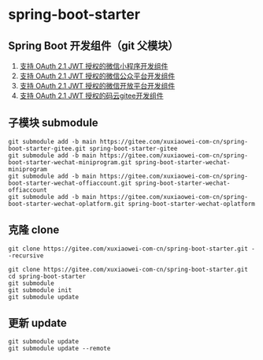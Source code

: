 # spring-boot-starter

## Spring Boot 开发组件（git 父模块）

1. [支持 OAuth 2.1 JWT 授权的微信小程序开发组件](https://gitee.com/xuxiaowei-com-cn/spring-boot-starter-wechat-miniprogram)
2. [支持 OAuth 2.1 JWT 授权的微信公众平台开发组件](https://gitee.com/xuxiaowei-com-cn/spring-boot-starter-wechat-offiaccount)
3. [支持 OAuth 2.1 JWT 授权的微信开放平台开发组件](https://gitee.com/xuxiaowei-com-cn/spring-boot-starter-wechat-oplatform)
4. [支持 OAuth 2.1 JWT 授权的码云gitee开发组件](https://gitee.com/xuxiaowei-com-cn/spring-boot-starter-gitee)

## 子模块 submodule

```shell
git submodule add -b main https://gitee.com/xuxiaowei-com-cn/spring-boot-starter-gitee.git spring-boot-starter-gitee
git submodule add -b main https://gitee.com/xuxiaowei-com-cn/spring-boot-starter-wechat-miniprogram.git spring-boot-starter-wechat-miniprogram
git submodule add -b main https://gitee.com/xuxiaowei-com-cn/spring-boot-starter-wechat-offiaccount.git spring-boot-starter-wechat-offiaccount
git submodule add -b main https://gitee.com/xuxiaowei-com-cn/spring-boot-starter-wechat-oplatform.git spring-boot-starter-wechat-oplatform
```

## 克隆 clone

```shell
git clone https://gitee.com/xuxiaowei-com-cn/spring-boot-starter.git --recursive
```

```shell
git clone https://gitee.com/xuxiaowei-com-cn/spring-boot-starter.git
cd spring-boot-starter
git submodule
git submodule init
git submodule update
```

## 更新 update

```shell
git submodule update
git submodule update --remote
```
